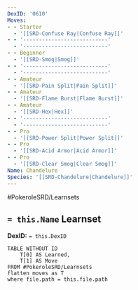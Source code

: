 ```yaml
---
DexID: '0610'
Moves:
- - Starter
  - '[[SRD-Confuse Ray|Confuse Ray]]'
- - '---------------------------'
  - '---------------------------'
- - Beginner
  - '[[SRD-Smog|Smog]]'
- - '---------------------------'
  - '---------------------------'
- - Amateur
  - '[[SRD-Pain Split|Pain Split]]'
- - Amateur
  - '[[SRD-Flame Burst|Flame Burst]]'
- - Amateur
  - '[[SRD-Hex|Hex]]'
- - '---------------------------'
  - '---------------------------'
- - Pro
  - '[[SRD-Power Split|Power Split]]'
- - Pro
  - '[[SRD-Acid Armor|Acid Armor]]'
- - Pro
  - '[[SRD-Clear Smog|Clear Smog]]'
Name: Chandelure
Species: '[[SRD-Chandelure|Chandelure]]'
---
```


#PokeroleSRD/Learnsets

## `= this.Name` Learnset

**DexID:** `= this.DexID`

```dataview
TABLE WITHOUT ID
    T[0] AS Learned,
    T[1] AS Move
FROM #PokeroleSRD/Learnsets
flatten moves as T
where file.path = this.file.path
```
